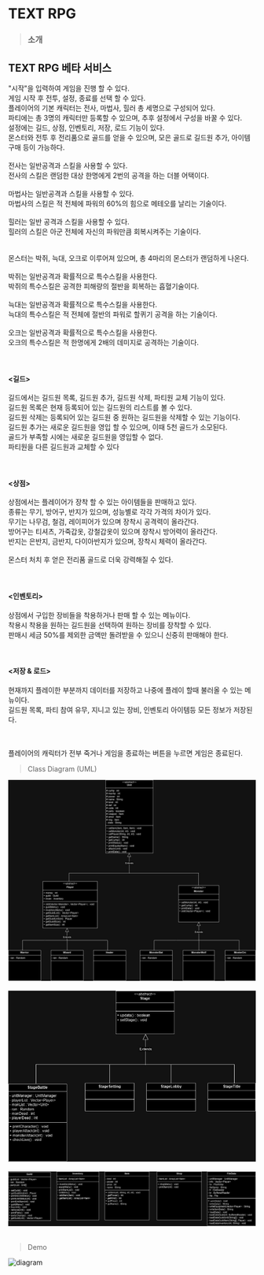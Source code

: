 # TEXT RPG

> ### 소개
>
## TEXT RPG 베타 서비스<br>
"시작"을 입력하여 게임을 진행 할 수 있다.<br>
게임 시작 후 전투, 설정, 종료를 선택 할 수 있다.<br>
플레이어의 기본 캐릭터는 전사, 마법사, 힐러 총 세명으로 구성되어 있다.<br>
파티에는 총 3명의 캐릭터만 등록할 수 있으며, 추후 설정에서 구성을 바꿀 수 있다.<br>
설정에는 길드, 상점, 인벤토리, 저장, 로드 기능이 있다.<br>
몬스터와 전투 후 전리품으로 골드를 얻을 수 있으며, 모은 골드로 길드원 추가, 아이템 구매 등이 가능하다.<br>
<br>
전사는 일반공격과 스킬을 사용할 수 있다.<br>
전사의 스킬은 랜덤한 대상 한명에게 2번의 공격을 하는 더블 어택이다.<br>
<br>
마법사는 일반공격과 스킬을 사용할 수 있다.<br>
마법사의 스킬은 적 전체에 파워의 60%의 힘으로 메테오를 날리는 기술이다.<br>
<br>
힐러는 일반 공격과 스킬을 사용할 수 있다.<br>
힐러의 스킬은 아군 전체에 자신의 파워만큼 회복시켜주는 기술이다.<br>
<br>
<br>
몬스터는 박쥐, 늑대, 오크로 이루어져 있으며, 총 4마리의 몬스터가 랜덤하게 나온다.<br>
<br>
박쥐는 일반공격과 확률적으로 특수스킬을 사용한다.<br>
박쥐의 특수스킬은 공격한 피해량의 절반을 회복하는 흡혈기술이다.<br>
<br>
늑대는 일반공격과 확률적으로 특수스킬을 사용한다.<br>
늑대의 특수스킬은 적 전체에 절반의 파워로 할퀴기 공격을 하는 기술이다.<br>
<br>
오크는 일반공격과 확률적으로 특수스킬을 사용한다.<br>
오크의 특수스킬은 적 한명에게 2배의 데미지로 공격하는 기술이다.<br>
<br>
<br>
#### <길드>
길드에서는 길드원 목록, 길드원 추가, 길드원 삭제, 파티원 교체 기능이 있다.<br>
길드원 목록은 현재 등록되어 있는 길드원의 리스트를 볼 수 있다.<br>
길드원 삭제는 등록되어 있는 길드원 중 원하는 길드원을 삭제할 수 있는 기능이다.<br>
길드원 추가는 새로운 길드원을 영입 할 수 있으며, 이때 5천 골드가 소모된다.<br>
골드가 부족할 시에는 새로운 길드원을 영입할 수 없다.<br>
파티원을 다른 길드원과 교체할 수 있다<br> 
<br>
<br>
#### <상점>
상점에서는 플레이어가 장착 할 수 있는 아이템들을 판매하고 있다.<br>
종류는 무기, 방어구, 반지가 있으며, 성능별로 각각 가격의 차이가 있다.<br>
무기는 나무검, 철검, 레이피어가 있으며 장착시 공격력이 올라간다.<br>
방어구는 티셔츠, 가죽갑옷, 강철갑옷이 있으며 장착시 방어력이 올라간다.<br>
반지는 은반지, 금반지, 다이아반지가 있으며, 장착시 체력이 올라간다.<br>
<br>
몬스터 처치 후 얻은 전리품 골드로 더욱 강력해질 수 있다.<br>
<br>
<br>
#### <인벤토리>
상점에서 구입한 장비들을 착용하거나 판매 할 수 있는 메뉴이다.<br>
착용시 착용을 원하는 길드원을 선택하여 원하는 장비를 장착할 수 있다.<br>
판매시 세금 50%를 제외한 금액만 돌려받을 수 있으니 신중히 판매해야 한다.<br>
<br>
<br>
#### <저장 & 로드>
현재까지 플레이한 부분까지 데이터를 저장하고 나중에 플레이 할때 불러올 수 있는 메뉴이다.<br>
길드원 목록, 파티 참여 유무, 지니고 있는 장비, 인벤토리 아이템등 모든 정보가 저장된다.<br>
<br>


<br>
플레이어의 캐릭터가 전부 죽거나 게임을 종료하는 버튼을 누르면 게임은 종료된다.
<br>








>Class Diagram (UML)
>
![diagram](https://github.com/nooleee/playGame/blob/master/image/playGame-Unit.jpg?raw=true) <br>
<br>
![diagram](https://github.com/nooleee/playGame/blob/master/image/playGame-Stage.jpg?raw=true) <br>
<br>
![diagram](https://github.com/nooleee/playGame/blob/master/image/playGame-sub%20class.jpg?raw=true) <br>
<br>

> Demo
> 
![diagram](https://github.com/nooleee/playGame/blob/master/image/Text_rpg3.gif?raw=true)

